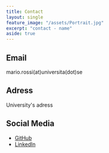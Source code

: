 ```yaml
---
title: Contact
layout: single
feature_image: "/assets/Portrait.jpg"
excerpt: "contact - name"
aside: true
---
```


## Email  
mario.rossi(at)universita(dot)se  

## Adress
University's adress

## Social Media  
- [GitHub](https://github.com/yourusername)  
- [LinkedIn](https://www.linkedin.com/in/yourname/)  
